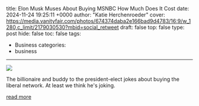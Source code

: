 title: Elon Musk Muses About Buying MSNBC How Much Does It Cost
date: 2024-11-24 19:25:11 +0000
author: "Katie Herchenroeder"
cover: https://media.vanityfair.com/photos/674374daba2e166bad9d4783/16:9/w_1280,c_limit/2179030530?mbid=social_retweet
draft: false
top: false
type: post
hide: false
toc: false
tags:
  - Business
categories:
  - business
---

![](https://media.vanityfair.com/photos/674374daba2e166bad9d4783/16:9/w_1280,c_limit/2179030530?mbid=social_retweet)

The billionaire and buddy to the president-elect jokes about buying the liberal network. At least we think he's joking.

[read more](https://www.vanityfair.com/news/story/elon-musk-jokes-msnbc-purchase)
